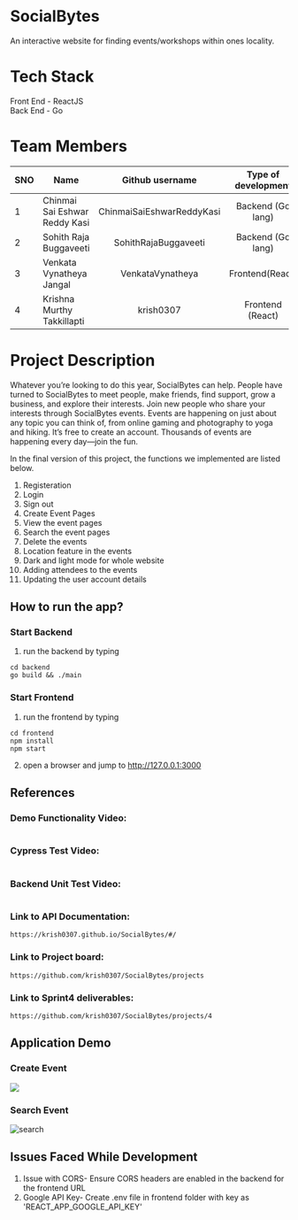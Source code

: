 # SocialBytes
An interactive website for finding events/workshops within ones locality.

# Tech Stack
Front End - ReactJS
<br> Back End - Go

# Team Members
SNO | Name                          | Github username| Type of development|
--- | -------------                 |:-------------: | :------------------:
1   | Chinmai Sai Eshwar Reddy Kasi   | ChinmaiSaiEshwarReddyKasi       | Backend (Go lang)  |
2   | Sohith Raja Buggaveeti                   | SohithRajaBuggaveeti    | Backend (Go lang)    |
3   | Venkata Vynatheya Jangal                  | VenkataVynatheya         | Frontend(React)    |
4   | Krishna Murthy Takkillapti               | krish0307 | Frontend (React)

# Project Description
Whatever you’re looking to do this year, SocialBytes can help. People have turned to SocialBytes to meet people, make friends, find support, grow a business, and explore their interests. Join new people who share your interests through SocialBytes events. Events are happening on just about any topic you can think of, from online gaming and photography to yoga and hiking. It’s free to create an account. Thousands of events are happening every day—join the fun.

In the final version of this project, the functions we implemented are listed below.
1. Registeration
2. Login 
3. Sign out
4. Create Event Pages
5. View the event pages
6. Search the event pages
7. Delete the events
8. Location feature in the events
9. Dark and light mode for whole website
10. Adding attendees to the events
11. Updating the user account details

## How to run the app?

### Start Backend

1. run the backend by typing
```
cd backend
go build && ./main
```
### Start Frontend
1. run the frontend by typing
```
cd frontend
npm install
npm start
```
2. open a browser and jump to http://127.0.0.1:3000

## References

### Demo Functionality Video:
```

```

### Cypress Test Video:
```

```

### Backend Unit Test Video:
```

```

### Link to API Documentation:
```
https://krish0307.github.io/SocialBytes/#/
```

### Link to Project board:
```
https://github.com/krish0307/SocialBytes/projects
```

### Link to Sprint4 deliverables:
```
https://github.com/krish0307/SocialBytes/projects/4
```

## Application Demo
### Create Event
![](gifs/createEvent.gif)

### Search Event
![search](https://user-images.githubusercontent.com/17436125/163258645-f659a877-87dd-423d-8afe-f54f3e9f306f.gif)

## Issues Faced While Development
1. Issue with CORS- Ensure CORS headers are enabled in the backend for the frontend URL
2. Google API Key- Create .env file in frontend folder with key as 'REACT_APP_GOOGLE_API_KEY'
